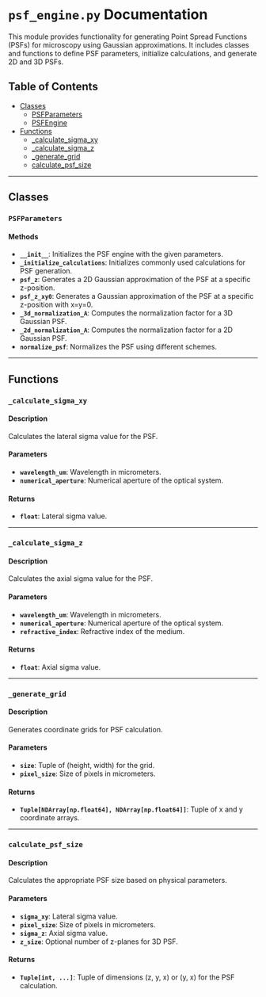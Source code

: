 # `psf_engine.py` Documentation

This module provides functionality for generating Point Spread Functions (PSFs) for microscopy using Gaussian approximations. It includes classes and functions to define PSF parameters, initialize calculations, and generate 2D and 3D PSFs.

## Table of Contents

- [Classes](#classes)
  - [PSFParameters](#psfparameters)
  - [PSFEngine](#psfengine)
- [Functions](#functions)
  - [_calculate_sigma_xy](#_calculate_sigma_xy)
  - [_calculate_sigma_z](#_calculate_sigma_z)
  - [_generate_grid](#_generate_grid)
  - [calculate_psf_size](#calculate_psf_size)

---

## Classes

### `PSFParameters`


#### Methods

- **`__init__`**: Initializes the PSF engine with the given parameters.
- **`_initialize_calculations`**: Initializes commonly used calculations for PSF generation.
- **`psf_z`**: Generates a 2D Gaussian approximation of the PSF at a specific z-position.
- **`psf_z_xy0`**: Generates a Gaussian approximation of the PSF at a specific z-position with x=y=0.
- **`_3d_normalization_A`**: Computes the normalization factor for a 3D Gaussian PSF.
- **`_2d_normalization_A`**: Computes the normalization factor for a 2D Gaussian PSF.
- **`normalize_psf`**: Normalizes the PSF using different schemes.

---

## Functions

### `_calculate_sigma_xy`



#### Description

Calculates the lateral sigma value for the PSF.

#### Parameters

- **`wavelength_um`**: Wavelength in micrometers.
- **`numerical_aperture`**: Numerical aperture of the optical system.

#### Returns

- **`float`**: Lateral sigma value.

---

### `_calculate_sigma_z`

#### Description

Calculates the axial sigma value for the PSF.

#### Parameters

- **`wavelength_um`**: Wavelength in micrometers.
- **`numerical_aperture`**: Numerical aperture of the optical system.
- **`refractive_index`**: Refractive index of the medium.

#### Returns

- **`float`**: Axial sigma value.

---

### `_generate_grid`


#### Description

Generates coordinate grids for PSF calculation.

#### Parameters

- **`size`**: Tuple of (height, width) for the grid.
- **`pixel_size`**: Size of pixels in micrometers.

#### Returns

- **`Tuple[NDArray[np.float64], NDArray[np.float64]]`**: Tuple of x and y coordinate arrays.

---

### `calculate_psf_size`


#### Description

Calculates the appropriate PSF size based on physical parameters.

#### Parameters

- **`sigma_xy`**: Lateral sigma value.
- **`pixel_size`**: Size of pixels in micrometers.
- **`sigma_z`**: Axial sigma value.
- **`z_size`**: Optional number of z-planes for 3D PSF.

#### Returns

- **`Tuple[int, ...]`**: Tuple of dimensions (z, y, x) or (y, x) for the PSF calculation.